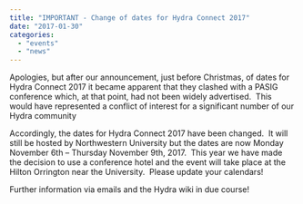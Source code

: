 ```yaml
---
title: "IMPORTANT - Change of dates for Hydra Connect 2017"
date: "2017-01-30"
categories: 
  - "events"
  - "news"
---
```


Apologies, but after our announcement, just before Christmas, of dates for Hydra Connect 2017 it became apparent that they clashed with a PASIG conference which, at that point, had not been widely advertised.  This would have represented a conflict of interest for a significant number of our Hydra community

Accordingly, the dates for Hydra Connect 2017 have been changed.  It will still be hosted by Northwestern University but the dates are now Monday November 6th – Thursday November 9th, 2017.  This year we have made the decision to use a conference hotel and the event will take place at the Hilton Orrington near the University.  Please update your calendars!

Further information via emails and the Hydra wiki in due course!
